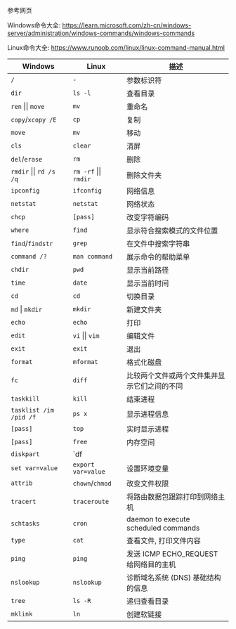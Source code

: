 参考网页

Windows命令大全: https://learn.microsoft.com/zh-cn/windows-server/administration/windows-commands/windows-commands

Linux命令大全: https://www.runoob.com/linux/linux-command-manual.html

| Windows                 | Linux                 | 描述                                         |
| ----------------------- | --------------------- | -------------------------------------------- |
| `/`                     | `-`                   | 参数标识符                                   |
| `dir`                   | `ls -l`               | 查看目录                                     |
| `ren` \|\| `move`       | `mv`                  | 重命名                                       |
| `copy`/`xcopy /E`       | `cp`                  | 复制                                         |
| `move`                  | `mv`                  | 移动                                         |
| `cls`                   | `clear`               | 清屏                                         |
| `del`/`erase`           | `rm`                  | 删除                                         |
| `rmdir` \|\| `rd /s /q` | `rm -rf` \|\| `rmdir` | 删除文件夹                                   |
| `ipconfig`              | `ifconfig`            | 网络信息                                     |
| `netstat`               | `netstat`             | 网络状态                                     |
| `chcp`                  | `[pass]`              | 改变字符编码                                 |
| `where`                 | `find`                | 显示符合搜索模式的文件位置                   |
| `find`/`findstr`        | `grep`                | 在文件中搜索字符串                           |
| `command /?`            | `man command`         | 展示命令的帮助菜单                           |
| `chdir`                 | `pwd`                 | 显示当前路径                                 |
| `time`                  | `date`                | 显示当前时间                                 |
| `cd`                    | `cd`                  | 切换目录                                     |
| `md` \| `mkdir`         | `mkdir`               | 新建文件夹                                   |
| `echo`                  | `echo`                | 打印                                         |
| `edit`                  | `vi` \|\| `vim`       | 编辑文件                                     |
| `exit`                  | `exit`                | 退出                                         |
| `format`                | `mformat`             | 格式化磁盘                                   |
| `fc`                    | `diff`                | 比较两个文件或两个文件集并显示它们之间的不同 |
| `taskkill`              | `kill`                | 结束进程                                     |
| `tasklist /im /pid /f`  | `ps x`                | 显示进程信息                                 |
| `[pass]`                | `top`                 | 实时显示进程                                 |
| `[pass]`                | `free`                | 内存空间                                     |
| `diskpart`              | `df || du -s`         | 磁盘使用                                     |
| `set var=value`         | `export var=value`    | 设置环境变量                                 |
| `attrib`                | `chown`/`chmod`       | 改变文件权限                                 |
| `tracert`               | `traceroute`          | 将路由数据包跟踪打印到网络主机               |
| `schtasks`              | `cron`                | daemon to execute scheduled commands         |
| `type`                  | `cat`                 | 查看文件, 打印文件内容                       |
| `ping`                  | `ping`                | 发送 ICMP ECHO_REQUEST 给网络目的主机        |
| `nslookup`              | `nslookup`            | 诊断域名系统 (DNS) 基础结构的信息            |
| `tree`                  | `ls -R`               | 递归查看目录                                 |
| `mklink`                | `ln`                  | 创建软链接                                   |



